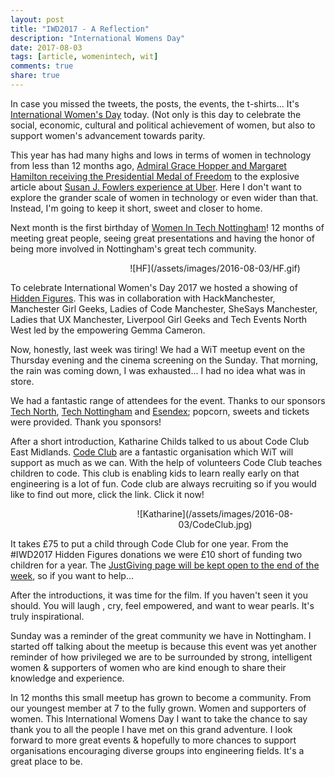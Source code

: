 ```yaml
---
layout: post
title: "IWD2017 - A Reflection"
description: "International Womens Day"
date: 2017-08-03
tags: [article, womenintech, wit]
comments: true
share: true
---
```


In case you missed the tweets, the posts, the events, the t-shirts... It's [International Women's Day](https://www.internationalwomensday.com/) today.  (Not only is this day to celebrate the social, economic, cultural and political achievement of women, but also to support women's advancement towards parity.

This year has had many highs and lows in terms of women in technology from less than 12 months ago, [Admiral Grace Hopper and Margaret Hamilton receiving the Presidential Medal of Freedom](http://www.cosmopolitan.com/politics/g8356137/2016-presidential-medal-of-freedom/) to the explosive article about [Susan J. Fowlers experience at Uber](https://www.susanjfowler.com/blog/2017/2/19/reflecting-on-one-very-strange-year-at-uber). Here I don't want to explore the grander scale of women in technology or even wider than that. Instead, I'm going to keep it short, sweet and closer to home.

Next month is the first birthday of [Women In Tech Nottingham](https://www.meetup.com/Women-In-Tech-Nottingham/)! 12 months of meeting great people, seeing great presentations and having the honor of being more involved in Nottingham's great tech community.

<div style="text-align:center; margin-left: 30%" markdown="1">
![HF](/assets/images/2016-08-03/HF.gif)
</div>

To celebrate International Women's Day 2017 we hosted a showing of [Hidden Figures](http://www.imdb.com/title/tt4846340/). This was in collaboration with HackManchester, Manchester Girl Geeks, Ladies of Code Manchester, SheSays Manchester, Ladies that UX Manchester, Liverpool Girl Geeks and Tech Events North West led by the empowering Gemma Cameron.

Now, honestly, last week was tiring! We had a WiT meetup event on the Thursday evening and the cinema screening on the Sunday. That morning, the rain was coming down, I was exhausted... I had no idea what was in store.

We had a fantastic range of attendees for the event. Thanks to our sponsors [Tech North](http://technorthhq.com/), [Tech Nottingham](http://www.technottingham.com/) and [Esendex](https://www.esendex.co.uk/careers); popcorn, sweets and tickets were provided. Thank you sponsors!

After a short introduction, Katharine Childs talked to us about Code Club East Midlands. [Code Club](https://www.codeclub.org.uk/) are a fantastic organisation which WiT will support as much as we can. With the help of volunteers Code Club teaches children to code. This club is enabling kids to learn really early on that engineering is a lot of fun. Code club are always recruiting so if you would like to find out more, click the link. Click it now!

<div style="text-align:center; margin-left: 30%" markdown="1">
![Katharine](/assets/images/2016-08-03/CodeClub.jpg)
</div>

It takes £75 to put a child through Code Club for one year. From the #IWD2017 Hidden Figures donations we were £10 short of funding two children for a year. The [JustGiving page will be kept open to the end of the week](https://www.justgiving.com/fundraising/IWD-WITNOTTS), so if you want to help...

After the introductions, it was time for the film. If you haven't seen it you should. You will laugh , cry, feel empowered, and want to wear pearls. It's truly inspirational.

Sunday was a reminder of the great community we have in Nottingham. I started off talking about the meetup is because this event was yet another reminder of how privileged we are to be surrounded by strong, intelligent women & supporters of women who are kind enough to share their knowledge and experience.

In 12 months this small meetup has grown to become a community. From our youngest member at 7 to the fully grown. Women and supporters of women. This International Womens Day I want to take the chance to say thank you to all the people I have met on this grand adventure. I look forward to more great events & hopefully to more chances to support organisations encouraging diverse groups into engineering fields. It's a great place to be.